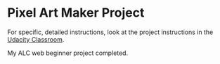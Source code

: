 # Pixel Art Maker Project

For specific, detailed instructions, look at the project instructions in the [Udacity Classroom](https://classroom.udacity.com/me).

My ALC web beginner project completed.
